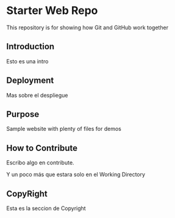 # Starter Web Repo

This repository is for showing how Git and GitHub work together

## Introduction

Esto es una intro

## Deployment

Mas sobre el despliegue

## Purpose

Sample website with plenty of files for demos

## How to Contribute

Escribo algo en contribute.

Y un poco más que estara solo en el Working Directory

## CopyRight
Esta es la seccion de Copyright
